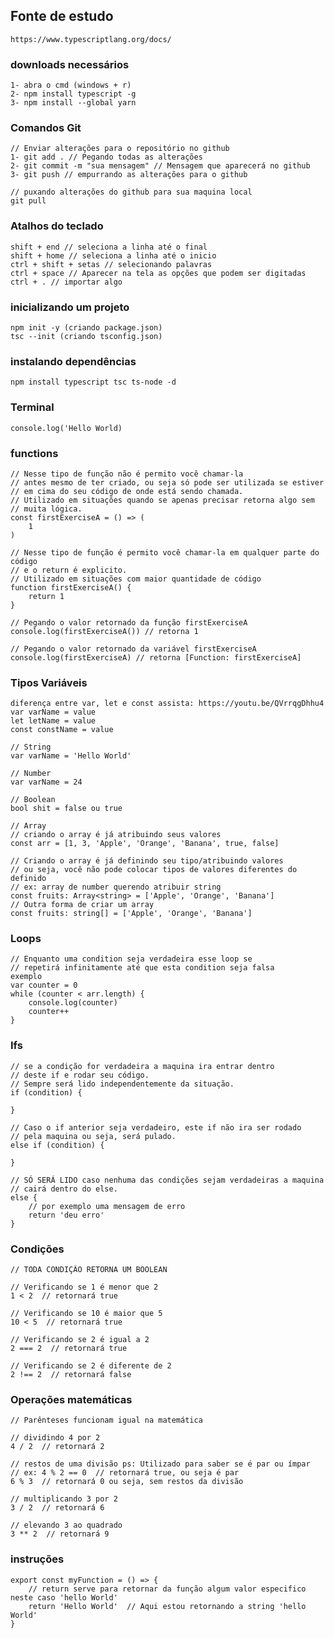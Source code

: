 ## Fonte de estudo
    https://www.typescriptlang.org/docs/


### downloads necessários

    1- abra o cmd (windows + r)
    2- npm install typescript -g 
    3- npm install --global yarn


### Comandos Git 

    // Enviar alterações para o repositório no github
    1- git add . // Pegando todas as alterações
    2- git commit -m "sua mensagem" // Mensagem que aparecerá no github
    3- git push // empurrando as alterações para o github

    // puxando alterações do github para sua maquina local
    git pull


### Atalhos do teclado

    shift + end // seleciona a linha até o final
    shift + home // seleciona a linha até o inicio
    ctrl + shift + setas // selecionando palavras
    ctrl + space // Aparecer na tela as opções que podem ser digitadas
    ctrl + . // importar algo


### inicializando um projeto

    npm init -y (criando package.json)
    tsc --init (criando tsconfig.json)


### instalando dependências 

    npm install typescript tsc ts-node -d


### Terminal

    console.log('Hello World)


### functions

    // Nesse tipo de função não é permito você chamar-la 
    // antes mesmo de ter criado, ou seja só pode ser utilizada se estiver
    // em cima do seu código de onde está sendo chamada.
    // Utilizado em situações quando se apenas precisar retorna algo sem 
    // muita lógica.
    const firstExerciseA = () => (
        1
    )

    // Nesse tipo de função é permito você chamar-la em qualquer parte do código
    // e o return é explicito.
    // Utilizado em situações com maior quantidade de código
    function firstExerciseA() {
        return 1
    } 

    // Pegando o valor retornado da função firstExerciseA
    console.log(firstExerciseA()) // retorna 1

    // Pegando o valor retornado da variável firstExerciseA
    console.log(firstExerciseA) // retorna [Function: firstExerciseA]


### Tipos Variáveis 

    diferença entre var, let e const assista: https://youtu.be/QVrrqgDhhu4
    var varName = value
    let letName = value
    const constName = value

    // String
    var varName = 'Hello World'

    // Number
    var varName = 24

    // Boolean
    bool shit = false ou true

    // Array
    // criando o array é já atribuindo seus valores
    const arr = [1, 3, 'Apple', 'Orange', 'Banana', true, false]

    // Criando o array é já definindo seu tipo/atribuindo valores
    // ou seja, você não pode colocar tipos de valores diferentes do definido
    // ex: array de number querendo atribuir string
    const fruits: Array<string> = ['Apple', 'Orange', 'Banana']
    // Outra forma de criar um array
    const fruits: string[] = ['Apple', 'Orange', 'Banana']


### Loops

    // Enquanto uma condition seja verdadeira esse loop se 
    // repetirá infinitamente até que esta condition seja falsa
    exemplo
    var counter = 0
    while (counter < arr.length) {
        console.log(counter)
        counter++
    }   


### Ifs

    // se a condição for verdadeira a maquina ira entrar dentro 
    // deste if e rodar seu código.
    // Sempre será lido independentemente da situação.
    if (condition) {
        
    }
    
    // Caso o if anterior seja verdadeiro, este if não ira ser rodado
    // pela maquina ou seja, será pulado.
    else if (condition) {
        
    }
    
    // SÓ SERÁ LIDO caso nenhuma das condições sejam verdadeiras a maquina 
    // cairá dentro do else.
    else {
        // por exemplo uma mensagem de erro
        return 'deu erro'
    }


### Condições

    // TODA CONDIÇÃO RETORNA UM BOOLEAN
    
    // Verificando se 1 é menor que 2
    1 < 2  // retornará true

    // Verificando se 10 é maior que 5
    10 < 5  // retornará true

    // Verificando se 2 é igual a 2
    2 === 2  // retornará true

    // Verificando se 2 é diferente de 2
    2 !== 2  // retornará false


### Operações matemáticas

    // Parênteses funcionam igual na matemática

    // dividindo 4 por 2
    4 / 2  // retornará 2

    // restos de uma divisão ps: Utilizado para saber se é par ou ímpar
    // ex: 4 % 2 == 0  // retornará true, ou seja é par
    6 % 3  // retornará 0 ou seja, sem restos da divisão

    // multiplicando 3 por 2
    3 / 2  // retornará 6

    // elevando 3 ao quadrado
    3 ** 2  // retornará 9
    

### instruções

    export const myFunction = () => {
        // return serve para retornar da função algum valor especifico neste caso 'hello World'
        return 'Hello World'  // Aqui estou retornando a string 'hello World'
    }